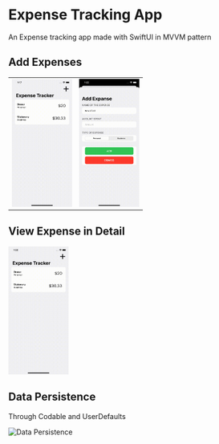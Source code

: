 # Expense Tracking App
An Expense tracking app made with SwiftUI in MVVM pattern

## Add Expenses
<table>
  <tr>
    <td><img src="ExpenseTrackingAppScreenshots/expense_tracking_add_expense.gif" alt="Add Expense Screen" width=120 height=255></td>
    <td><img src="ExpenseTrackingAppScreenshots/expense_tracking_add_expense_2.gif" alt="Adding Expense" width=120 height=255></td>
  </tr>
</table>

## View Expense in Detail
<img src="ExpenseTrackingAppScreenshots/expense_tracking_view_expense.gif" alt="View Expense" width=120 height=255>

## Data Persistence
Through Codable and UserDefaults

<img src="ExpenseTrackingAppScreenshots/expense_tracking_data_persistence.gif" alt="Data Persistence" width=120 height=255>